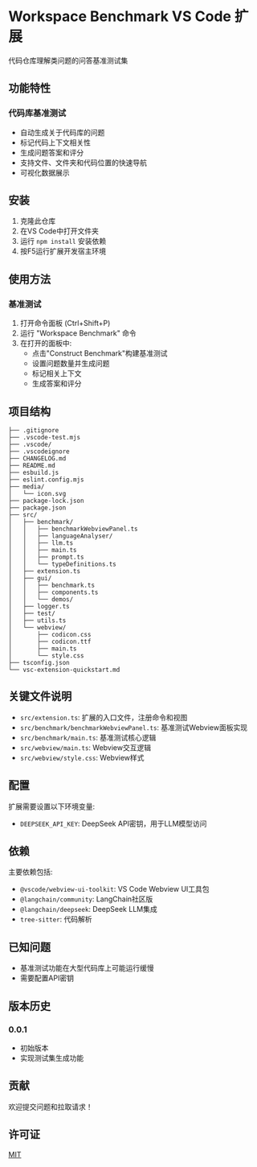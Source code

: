 # Workspace Benchmark VS Code 扩展

代码仓库理解类问题的问答基准测试集

## 功能特性

### 代码库基准测试
- 自动生成关于代码库的问题
- 标记代码上下文相关性
- 生成问题答案和评分
- 支持文件、文件夹和代码位置的快速导航
- 可视化数据展示

## 安装

1. 克隆此仓库
2. 在VS Code中打开文件夹
3. 运行 `npm install` 安装依赖
4. 按F5运行扩展开发宿主环境

## 使用方法

### 基准测试
1. 打开命令面板 (Ctrl+Shift+P)
2. 运行 "Workspace Benchmark" 命令
3. 在打开的面板中:
   - 点击"Construct Benchmark"构建基准测试
   - 设置问题数量并生成问题
   - 标记相关上下文
   - 生成答案和评分

## 项目结构

```
├── .gitignore
├── .vscode-test.mjs
├── .vscode/
├── .vscodeignore
├── CHANGELOG.md
├── README.md
├── esbuild.js
├── eslint.config.mjs
├── media/
│   └── icon.svg
├── package-lock.json
├── package.json
├── src/
│   ├── benchmark/
│   │   ├── benchmarkWebviewPanel.ts
│   │   ├── languageAnalyser/
│   │   ├── llm.ts
│   │   ├── main.ts
│   │   ├── prompt.ts
│   │   └── typeDefinitions.ts
│   ├── extension.ts
│   ├── gui/
│   │   ├── benchmark.ts
│   │   ├── components.ts
│   │   └── demos/
│   ├── logger.ts
│   ├── test/
│   ├── utils.ts
│   └── webview/
│       ├── codicon.css
│       ├── codicon.ttf
│       ├── main.ts
│       └── style.css
├── tsconfig.json
└── vsc-extension-quickstart.md
```

## 关键文件说明

- `src/extension.ts`: 扩展的入口文件，注册命令和视图
- `src/benchmark/benchmarkWebviewPanel.ts`: 基准测试Webview面板实现
- `src/benchmark/main.ts`: 基准测试核心逻辑
- `src/webview/main.ts`: Webview交互逻辑
- `src/webview/style.css`: Webview样式

## 配置

扩展需要设置以下环境变量:
- `DEEPSEEK_API_KEY`: DeepSeek API密钥，用于LLM模型访问

## 依赖

主要依赖包括:
- `@vscode/webview-ui-toolkit`: VS Code Webview UI工具包
- `@langchain/community`: LangChain社区版
- `@langchain/deepseek`: DeepSeek LLM集成
- `tree-sitter`: 代码解析

## 已知问题

- 基准测试功能在大型代码库上可能运行缓慢
- 需要配置API密钥

## 版本历史

### 0.0.1
- 初始版本
- 实现测试集生成功能

## 贡献

欢迎提交问题和拉取请求！

## 许可证

[MIT](LICENSE)
